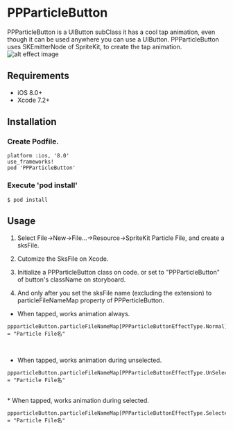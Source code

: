 # PPParticleButton
PPParticleButton is a UIButton subClass it has a cool tap animation, even though it can be used anywhere you can use a UIButton.
PPParticleButton uses SKEmitterNode of SpriteKit, to create the tap animation.
![alt effect image](https://github.com/HIkaruSato/PPParticleButton/blob/master/images/PPParticleButton.gif)


## Requirements

 * iOS 8.0+
 * Xcode 7.2+

## Installation

### Create Podfile.

```Podfile
platform :ios, '8.0'
use_frameworks!
pod 'PPParticleButton'
```

### Execute 'pod install'

```
$ pod install
```


## Usage

1. Select File->New->File...->Resource->SpriteKit Particle File, and create a sksFile.

2. Cutomize the SksFile on Xcode.

3. Initialize a PPParticleButton class on code. or set to  "PPParticleButton" of button's className on storyboard.

4. And only after you set the sksFile name (excluding the extension) to particleFileNameMap property of PPPerticleButton.

* When tapped, works animation always.

```
ppparticleButton.particleFileNameMap[PPParticleButtonEffectType.Normal] = "Particle File名"
```
<br/>

* When tapped, works animation during unselected.

```
ppparticleButton.particleFileNameMap[PPParticleButtonEffectType.UnSelected] = "Particle File名"
```
<br/>
* When tapped, works animation during selected.

```
ppparticleButton.particleFileNameMap[PPParticleButtonEffectType.Selected] = "Particle File名"
```
<br/>

